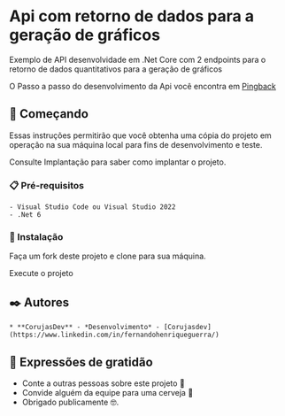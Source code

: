 # Api com retorno de dados para a geração de gráficos

Exemplo de API desenvolvidade em .Net Core com 2 endpoints para o retorno de dados quantitativos para a geração de gráficos

O Passo a passo do desenvolvimento da Api você encontra em [Pingback](http://www.pingback.com/corujasdev)

## 🚀 Começando

Essas instruções permitirão que você obtenha uma cópia do projeto em operação na sua máquina local para fins de desenvolvimento e teste.

Consulte Implantação para saber como implantar o projeto.

### 📋 Pré-requisitos

    - Visual Studio Code ou Visual Studio 2022
    - .Net 6

### 🔧 Instalação

Faça um fork deste projeto e clone para sua máquina.

Execute o projeto

## ✒️ Autores

    * **CorujasDev** - *Desenvolvimento* - [Corujasdev](https://www.linkedin.com/in/fernandohenriqueguerra/)

## 🎁 Expressões de gratidão

* Conte a outras pessoas sobre este projeto 📢
* Convide alguém da equipe para uma cerveja 🍺 
* Obrigado publicamente 🤓.

